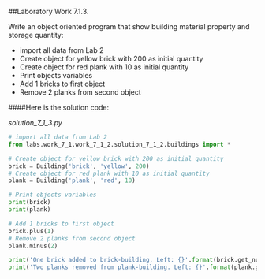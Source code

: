 ##Laboratory Work 7.1.3.

<p>
    <span>
          Write an object oriented program that show building
          material property and storage quantity:
    </span>
</p>

<ul>
    <li>
        import all data from Lab 2
    </li>
    <li>
        Create object for yellow brick with 200 as initial quantity
    </li>
    <li>
        Create object for red plank with 10 as initial quantity
    </li>
    <li>
        Print objects variables
    </li>
    <li>
        Add 1 bricks to first object
    </li>
    <li>
        Remove 2 planks from second object
    </li>
</ul>

####Here is the solution code:

*solution_7_1_3.py*
```python
# import all data from Lab 2
from labs.work_7_1.work_7_1_2.solution_7_1_2.buildings import *

# Create object for yellow brick with 200 as initial quantity
brick = Building('brick', 'yellow', 200)
# Create object for red plank with 10 as initial quantity
plank = Building('plank', 'red', 10)

# Print objects variables
print(brick)
print(plank)

# Add 1 bricks to first object
brick.plus(1)
# Remove 2 planks from second object
plank.minus(2)

print('One brick added to brick-building. Left: {}'.format(brick.get_number()))
print('Two planks removed from plank-building. Left: {}'.format(plank.get_number()))

```